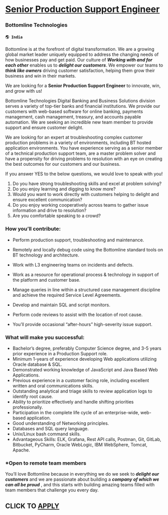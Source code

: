 # [Senior Production Support Engineer](https://www.remotewlb.com/apply/senior-production-support-engineer-50693)  
### Bottomline Technologies  
#### `🌎 India`  

Bottomline is at the forefront of digital transformation. We are a growing global market leader uniquely equipped to address the changing needs of how businesses pay and get paid. Our culture of **_Working with and for each other_** enables us to **_delight our customers_**. We empower our teams to **_think like owners_** driving customer satisfaction, helping them grow their business and win in their markets.

We are looking for a **Senior Production Support Engineer** to innovate, win, and grow with us!

Bottomline Technologies Digital Banking and Business Solutions division serves a variety of top-tier banks and financial institutions. We provide our customers with web-based software for online banking, payments management, cash management, treasury, and accounts payable automation. We are seeking an incredible new team member to provide support and ensure customer delight.

We are looking for an expert at troubleshooting complex customer production problems in a variety of environments, including BT hosted application environments. You have experience serving as a senior member of a technical production support team, are a master problem solver and have a propensity for driving problems to resolution with an eye on creating the best outcomes for our customers and our business.

If you answer YES to the below questions, we would love to speak with you!

  1. Do you have strong troubleshooting skills and excel at problem solving?
  2. Do you enjoy learning and digging to know more?
  3. Would you want to work directly with customers helping to delight and ensure excellent communication?
  4. Do you enjoy working cooperatively across teams to gather issue information and drive to resolution?
  5. Are you comfortable speaking to a crowd?

### How you’ll contribute:

  * Perform production support, troubleshooting and maintenance.
  * Remotely and locally debug code using the Bottomline standard tools on BT technology and architecture.
  * Work with L3 engineering teams on incidents and defects.
  * Work as a resource for operational process & technology in support of the platform and customer base.

  * Manage queries in line within a structured case management discipline and achieve the required Service Level Agreements.
  * Develop and maintain SQL and script monitors.

  * Perform code reviews to assist with the location of root cause.
  * You’ll provide occasional “after-hours” high-severity issue support.

### What will make you successful:

  * Bachelor’s degree, preferably Computer Science degree, and 3-5 years prior experience in a Production Support role.
  * Minimum 1-years of experience developing Web applications utilizing Oracle database & SQL.
  * Demonstrated working knowledge of JavaScript and Java Based Web Applications.
  * Previous experience in a customer facing role, including excellent written and oral communications skills.
  * Outstanding analytical and triage skills to review application logs to identify root cause.
  * Ability to prioritize effectively and handle shifting priorities professionally.
  * Participation in the complete life cycle of an enterprise-wide, web-based application.
  * Good understanding of Networking principles.
  * Databases and SQL query language.
  * Unix/Linux bash command skills.
  * Advantageous Skills: ELK, Grafana, Rest API calls, Postman, Git, GitLab, Bitbucket, PyCharm, Oracle WebLogic, IBM WebSphere, Tomcat, Apache.

### *Open to remote team members

You’ll love Bottomline because in everything we do we seek to **_delight our customers_** and we are passionate about building a **_company of which we can all be proud_** , and this starts with building amazing teams filled with team members that challenge you every day.

  
## CLICK TO [APPLY](https://www.remotewlb.com/apply/senior-production-support-engineer-50693)


